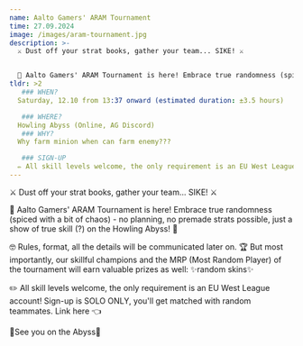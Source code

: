 ```yaml
---
name: Aalto Gamers' ARAM Tournament
time: 27.09.2024
image: /images/aram-tournament.jpg
description: >-
  ⚔️ Dust off your strat books, gather your team... SIKE! ⚔️


  🎲 Aalto Gamers' ARAM Tournament is here! Embrace true randomness (spiced with a bit of chaos) - no planning, no premade strats possible, just a show of true skill (?) on the Howling Abyss! 🎲
tldr: >2
   ### WHEN?
  Saturday, 12.10 from 13:37 onward (estimated duration: ±3.5 hours)

   ### WHERE?
  Howling Abyss (Online, AG Discord)
   ### WHY?
  Why farm minion when can farm enemy???

   ### SIGN-UP
  ✏️ All skill levels welcome, the only requirement is an EU West League account! Sign-up is SOLO ONLY, you'll get matched with random teammates. Link here  👈
---
```

⚔️ Dust off your strat books, gather your team... SIKE! ⚔️

🎲 Aalto Gamers' ARAM Tournament is here! Embrace true randomness (spiced with a bit of chaos) - no planning, no premade strats possible, just a show of true skill (?) on the Howling Abyss! 🎲

🤓 Rules, format, all the details will be communicated later on. 🏆 But most importantly, our skillful champions and the MRP (Most Random Player) of the tournament will earn valuable prizes as well: ✨random skins✨

✏️ All skill levels welcome, the only requirement is an EU West League account! Sign-up is SOLO ONLY, you'll get matched with random teammates. Link here  👈 

🧊See you on the Abyss🧊